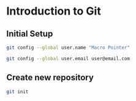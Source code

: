 # Introduction to Git

## Initial Setup

```bash
git config --global user.name "Macro Pointer"

git config --global user.email user@email.com
```

## Create new repository

```bash
git init
```